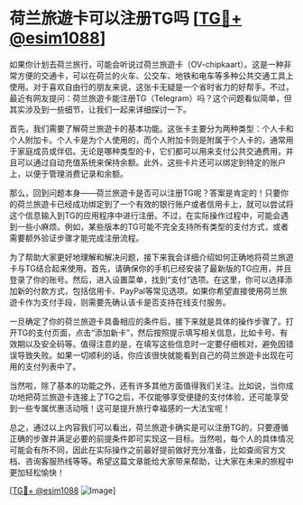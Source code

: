 # 荷兰旅遊卡可以注册TG吗 [[TG💪+ @esim1088](https://t.me/s/esim1088)]

如果你计划去荷兰旅行，可能会听说过荷兰旅遊卡（OV-chipkaart）。这是一种非常方便的交通卡，可以在荷兰的火车、公交车、地铁和电车等多种公共交通工具上使用。对于喜欢自由行的朋友来说，这张卡无疑是一个省时省力的好帮手。不过，最近有网友提问：荷兰旅遊卡能注册TG（Telegram）吗？这个问题看似简单，但其实涉及到一些细节，让我们一起来详细探讨一下。

首先，我们需要了解荷兰旅遊卡的基本功能。这张卡主要分为两种类型：个人卡和个人附加卡。个人卡是为个人使用的，而个人附加卡则是附属于个人卡的，通常用于家庭成员或伴侣。无论是哪种类型的卡，它们都可以用来支付公共交通费用，并且可以通过自动充值系统来保持余额。此外，这些卡片还可以绑定到特定的账户上，以便于管理消费记录和余额。

那么，回到问题本身——荷兰旅遊卡是否可以注册TG呢？答案是肯定的！只要你的荷兰旅遊卡已经成功绑定到了一个有效的银行账户或者信用卡上，就可以尝试将这个信息输入到TG的应用程序中进行注册。不过，在实际操作过程中，可能会遇到一些小麻烦。例如，某些版本的TG可能不完全支持所有类型的支付方式，或者需要额外验证步骤才能完成注册流程。

为了帮助大家更好地理解和解决问题，接下来我会详细介绍如何正确地将荷兰旅遊卡与TG结合起来使用。首先，请确保你的手机已经安装了最新版的TG应用，并且登录了你的账号。然后，进入设置菜单，找到“支付”选项。在这里，你可以选择添加新的付款方式，包括信用卡、PayPal等常见选项。如果你希望直接使用荷兰旅遊卡作为支付手段，则需要先确认该卡是否支持在线支付服务。

一旦确定了你的荷兰旅遊卡具备相应的条件后，接下来就是具体的操作步骤了。打开TG的支付页面，点击“添加新卡”，然后按照提示填写相关信息，比如卡号、有效期以及安全码等。值得注意的是，在填写这些信息时一定要仔细核对，避免因错误导致失败。如果一切顺利的话，你应该很快就能看到自己的荷兰旅遊卡出现在可用的支付列表中了。

当然啦，除了基本的功能之外，还有许多其他方面值得我们关注。比如说，当你成功地把荷兰旅遊卡连接上了TG之后，不仅能够享受便捷的支付体验，还可能享受到一些专属优惠活动哦！这可是提升旅行幸福感的一大法宝呢！

总之，通过以上内容我们可以看出，荷兰旅遊卡确实是可以注册TG的，只要遵循正确的步骤并满足必要的前提条件即可实现这一目标。当然啦，每个人的具体情况可能会有所不同，因此在实际操作之前最好提前做好充分准备，比如查阅官方文档、咨询客服热线等等。希望这篇文章能给大家带来帮助，让大家在未来的旅程中更加轻松愉快！

[[TG💪+ @esim1088](https://t.me/s/esim1088) ![Image](https://i.postimg.cc/4NQfJmqS/Snipaste-2025-05-13-00-14-12.png)]